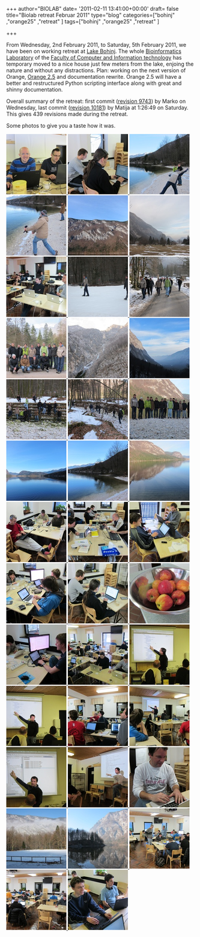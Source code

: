 +++
author="BIOLAB"
date= '2011-02-11 13:41:00+00:00'
draft= false
title="Biolab retreat Februar 2011"
type="blog"
categories=["bohinj" ,"orange25" ,"retreat" ]
tags=["bohinj" ,"orange25" ,"retreat" ]

+++

From Wednesday, 2nd February 2011, to Saturday, 5th February 2011, we have been on working retreat at [Lake Bohinj](http://en.wikipedia.org/wiki/Lake_Bohinj). The whole [Bioinformatics Laboratory](http://www.biolab.si/) of the [Faculty of Computer and Information technology](http://www.fri.uni-lj.si/) has temporary moved to a nice house just few meters from the lake, enjoing the nature and without any distractions. Plan: working on the next version of Orange, [Orange 2.5](http://orange.biolab.si/trac/intertrac/wiki%3AOrange25) and documentation rewrite. Orange 2.5 will have a better and restructured Python scripting interface along with great and shinny documentation.

Overall summary of the retreat: first commit ([revision 9743](http://orange.biolab.si/trac/intertrac/changeset%3A9743)) by Marko on Wednesday, last commit ([revision 10181](http://orange.biolab.si/trac/intertrac/changeset%3A10181)) by Matija at 1:26:49 on Saturday. This gives 439 revisions made during the retreat.

Some photos to give you a taste how it was.

[![](/images/2011/06/24/img_0292_1.jpg__160x160_q95_crop-True_upscale-False.jpg)
](http://blog.biolab.si/wp-content/uploads/2011/06/24/img_0292_1.jpg)[![](/images/2011/06/24/img_0293_1.jpg__160x160_q95_crop-True_upscale-False.jpg)
](http://blog.biolab.si/wp-content/uploads/2011/06/24/img_0293_1.jpg)[![](/images/2011/06/24/img_0360_1.jpg__160x160_q95_crop-True_upscale-False.jpg)
](http://blog.biolab.si/wp-content/uploads/2011/06/24/img_0360_1.jpg)[![](/images/2011/06/24/img_0364_1.jpg__160x160_q95_crop-True_upscale-False.jpg)
](http://blog.biolab.si/wp-content/uploads/2011/06/24/img_0364_1.jpg)[![](/images/2011/06/24/img_0373_1.jpg__160x160_q95_crop-True_upscale-False.jpg)
](http://blog.biolab.si/wp-content/uploads/2011/06/24/img_0373_1.jpg)[![](/images/2011/06/24/img_0325_1.jpg__160x160_q95_crop-True_upscale-False.jpg)
](http://blog.biolab.si/wp-content/uploads/2011/06/24/img_0325_1.jpg)[![](/images/2011/06/24/img_0327_1.jpg__160x160_q95_crop-True_upscale-False.jpg)
](http://blog.biolab.si/wp-content/uploads/2011/06/24/img_0327_1.jpg)[![](/images/2011/06/24/img_0303_1.jpg__160x160_q95_crop-True_upscale-False.jpg)
](http://blog.biolab.si/wp-content/uploads/2011/06/24/img_0303_1.jpg)[![](/images/2011/06/24/img_0304_1.jpg__160x160_q95_crop-True_upscale-False.jpg)
](http://blog.biolab.si/wp-content/uploads/2011/06/24/img_0304_1.jpg)[![](/images/2011/06/24/img_0306_1.jpg__160x160_q95_crop-True_upscale-False.jpg)
](http://blog.biolab.si/wp-content/uploads/2011/06/24/img_0306_1.jpg)[![](/images/2011/06/24/img_0322_1.jpg__160x160_q95_crop-True_upscale-False.jpg)
](http://blog.biolab.si/wp-content/uploads/2011/06/24/img_0322_1.jpg)[![](/images/2011/06/24/img_0324_1.jpg__160x160_q95_crop-True_upscale-False.jpg)
](http://blog.biolab.si/wp-content/uploads/2011/06/24/img_0324_1.jpg)[![](/images/2011/06/24/img_0338_1.jpg__160x160_q95_crop-True_upscale-False.jpg)
](http://blog.biolab.si/wp-content/uploads/2011/06/24/img_0338_1.jpg)[![](/images/2011/06/24/img_0346_1.jpg__160x160_q95_crop-True_upscale-False.jpg)
](http://blog.biolab.si/wp-content/uploads/2011/06/24/img_0346_1.jpg)[![](/images/2011/06/24/img_0350_1.jpg__160x160_q95_crop-True_upscale-False.jpg)
](http://blog.biolab.si/wp-content/uploads/2011/06/24/img_0350_1.jpg)[![](/images/2011/06/24/img_0359_1.jpg__160x160_q95_crop-True_upscale-False.jpg)
](http://blog.biolab.si/wp-content/uploads/2011/06/24/img_0359_1.jpg)[![](/images/2011/06/24/img_0374_1.jpg__160x160_q95_crop-True_upscale-False.jpg)
](http://blog.biolab.si/wp-content/uploads/2011/06/24/img_0374_1.jpg)[![](/images/2011/06/24/img_0375_1.jpg__160x160_q95_crop-True_upscale-False.jpg)
](http://blog.biolab.si/wp-content/uploads/2011/06/24/img_0375_1.jpg)[![](/images/2011/06/24/img_0379_1.jpg__160x160_q95_crop-True_upscale-False.jpg)
](http://blog.biolab.si/wp-content/uploads/2011/06/24/img_0379_1.jpg)[![](/images/2011/06/24/img_0381_1.jpg__160x160_q95_crop-True_upscale-False.jpg)
](http://blog.biolab.si/wp-content/uploads/2011/06/24/img_0381_1.jpg)[![](/images/2011/06/24/img_0382_1.jpg__160x160_q95_crop-True_upscale-False.jpg)
](http://blog.biolab.si/wp-content/uploads/2011/06/24/img_0382_1.jpg)[![](/images/2011/06/24/img_0383_1.jpg__160x160_q95_crop-True_upscale-False.jpg)
](http://blog.biolab.si/wp-content/uploads/2011/06/24/img_0383_1.jpg)[![](/images/2011/06/24/img_0384_1.jpg__160x160_q95_crop-True_upscale-False.jpg)
](http://blog.biolab.si/wp-content/uploads/2011/06/24/img_0384_1.jpg)[![](/images/2011/06/24/img_0294_1.jpg__160x160_q95_crop-True_upscale-False.jpg)
](http://blog.biolab.si/wp-content/uploads/2011/06/24/img_0294_1.jpg)[![](/images/2011/06/24/img_0295_1.jpg__160x160_q95_crop-True_upscale-False.jpg)
](http://blog.biolab.si/wp-content/uploads/2011/06/24/img_0295_1.jpg)[![](/images/2011/06/24/img_0297_1.jpg__160x160_q95_crop-True_upscale-False.jpg)
](http://blog.biolab.si/wp-content/uploads/2011/06/24/img_0297_1.jpg)[![](/images/2011/06/24/img_0388_1.jpg__160x160_q95_crop-True_upscale-False.jpg)
](http://blog.biolab.si/wp-content/uploads/2011/06/24/img_0388_1.jpg)[![](/images/2011/06/24/img_0392_1.jpg__160x160_q95_crop-True_upscale-False.jpg)
](http://blog.biolab.si/wp-content/uploads/2011/06/24/img_0392_1.jpg)[![](/images/2011/06/24/img_0394_1.jpg__160x160_q95_crop-True_upscale-False.jpg)
](http://blog.biolab.si/wp-content/uploads/2011/06/24/img_0394_1.jpg)[![](/images/2011/06/24/img_0396_1.jpg__160x160_q95_crop-True_upscale-False.jpg)
](http://blog.biolab.si/wp-content/uploads/2011/06/24/img_0396_1.jpg)[![](/images/2011/06/24/img_0400_1.jpg__160x160_q95_crop-True_upscale-False.jpg)
](http://blog.biolab.si/wp-content/uploads/2011/06/24/img_0400_1.jpg)[![](/images/2011/06/24/img_0273_1.jpg__160x160_q95_crop-True_upscale-False.jpg)
](http://blog.biolab.si/wp-content/uploads/2011/06/24/img_0273_1.jpg)[![](/images/2011/06/24/img_0285_1.jpg__160x160_q95_crop-True_upscale-False.jpg)
](http://blog.biolab.si/wp-content/uploads/2011/06/24/img_0285_1.jpg)[![](/images/2011/06/24/img_0277_1.jpg__160x160_q95_crop-True_upscale-False.jpg)
](http://blog.biolab.si/wp-content/uploads/2011/06/24/img_0277_1.jpg)[![](/images/2011/06/24/img_0281_1.jpg__160x160_q95_crop-True_upscale-False.jpg)
](http://blog.biolab.si/wp-content/uploads/2011/06/24/img_0281_1.jpg)[![](/images/2011/06/24/img_0284_1.jpg__160x160_q95_crop-True_upscale-False.jpg)
](http://blog.biolab.si/wp-content/uploads/2011/06/24/img_0284_1.jpg)[![](/images/2011/06/24/img_0290_1.jpg__160x160_q95_crop-True_upscale-False.jpg)
](http://blog.biolab.si/wp-content/uploads/2011/06/24/img_0290_1.jpg)[![](/images/2011/06/24/img_0291_1.jpg__160x160_q95_crop-True_upscale-False.jpg)
](http://blog.biolab.si/wp-content/uploads/2011/06/24/img_0291_1.jpg)
